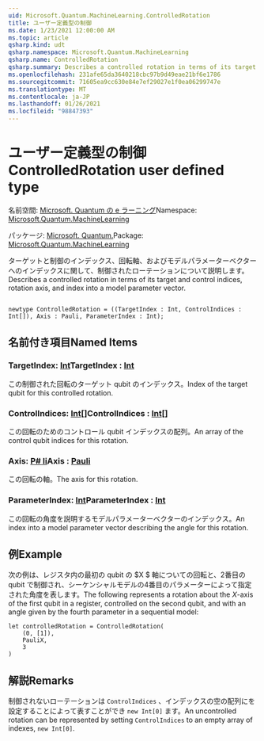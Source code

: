 ```yaml
---
uid: Microsoft.Quantum.MachineLearning.ControlledRotation
title: ユーザー定義型の制御
ms.date: 1/23/2021 12:00:00 AM
ms.topic: article
qsharp.kind: udt
qsharp.namespace: Microsoft.Quantum.MachineLearning
qsharp.name: ControlledRotation
qsharp.summary: Describes a controlled rotation in terms of its target and control indices, rotation axis, and index into a model parameter vector.
ms.openlocfilehash: 231afe65da3640218cbc97b9d49eae21bf6e1786
ms.sourcegitcommit: 71605ea9cc630e84e7ef29027e1f0ea06299747e
ms.translationtype: MT
ms.contentlocale: ja-JP
ms.lasthandoff: 01/26/2021
ms.locfileid: "98847393"
---
```

# <a name="controlledrotation-user-defined-type"></a><span data-ttu-id="4b82d-102">ユーザー定義型の制御</span><span class="sxs-lookup"><span data-stu-id="4b82d-102">ControlledRotation user defined type</span></span>

<span data-ttu-id="4b82d-103">名前空間: [Microsoft. Quantum の e ラーニング](xref:Microsoft.Quantum.MachineLearning)</span><span class="sxs-lookup"><span data-stu-id="4b82d-103">Namespace: [Microsoft.Quantum.MachineLearning](xref:Microsoft.Quantum.MachineLearning)</span></span>

<span data-ttu-id="4b82d-104">パッケージ: [Microsoft. Quantum.](https://nuget.org/packages/Microsoft.Quantum.MachineLearning)</span><span class="sxs-lookup"><span data-stu-id="4b82d-104">Package: [Microsoft.Quantum.MachineLearning](https://nuget.org/packages/Microsoft.Quantum.MachineLearning)</span></span>


<span data-ttu-id="4b82d-105">ターゲットと制御のインデックス、回転軸、およびモデルパラメーターベクターへのインデックスに関して、制御されたローテーションについて説明します。</span><span class="sxs-lookup"><span data-stu-id="4b82d-105">Describes a controlled rotation in terms of its target and control indices, rotation axis, and index into a model parameter vector.</span></span>

```qsharp

newtype ControlledRotation = ((TargetIndex : Int, ControlIndices : Int[]), Axis : Pauli, ParameterIndex : Int);
```



## <a name="named-items"></a><span data-ttu-id="4b82d-106">名前付き項目</span><span class="sxs-lookup"><span data-stu-id="4b82d-106">Named Items</span></span>

### <a name="targetindex--int"></a><span data-ttu-id="4b82d-107">TargetIndex: [Int](xref:microsoft.quantum.lang-ref.int)</span><span class="sxs-lookup"><span data-stu-id="4b82d-107">TargetIndex : [Int](xref:microsoft.quantum.lang-ref.int)</span></span>

<span data-ttu-id="4b82d-108">この制御された回転のターゲット qubit のインデックス。</span><span class="sxs-lookup"><span data-stu-id="4b82d-108">Index of the target qubit for this controlled rotation.</span></span>
### <a name="controlindices--int"></a><span data-ttu-id="4b82d-109">ControlIndices: [Int](xref:microsoft.quantum.lang-ref.int)[]</span><span class="sxs-lookup"><span data-stu-id="4b82d-109">ControlIndices : [Int](xref:microsoft.quantum.lang-ref.int)[]</span></span>

<span data-ttu-id="4b82d-110">この回転のためのコントロール qubit インデックスの配列。</span><span class="sxs-lookup"><span data-stu-id="4b82d-110">An array of the control qubit indices for this rotation.</span></span>
### <a name="axis--pauli"></a><span data-ttu-id="4b82d-111">Axis: [P# li](xref:microsoft.quantum.lang-ref.pauli)</span><span class="sxs-lookup"><span data-stu-id="4b82d-111">Axis : [Pauli](xref:microsoft.quantum.lang-ref.pauli)</span></span>

<span data-ttu-id="4b82d-112">この回転の軸。</span><span class="sxs-lookup"><span data-stu-id="4b82d-112">The axis for this rotation.</span></span>
### <a name="parameterindex--int"></a><span data-ttu-id="4b82d-113">ParameterIndex: [Int](xref:microsoft.quantum.lang-ref.int)</span><span class="sxs-lookup"><span data-stu-id="4b82d-113">ParameterIndex : [Int](xref:microsoft.quantum.lang-ref.int)</span></span>

<span data-ttu-id="4b82d-114">この回転の角度を説明するモデルパラメーターベクターのインデックス。</span><span class="sxs-lookup"><span data-stu-id="4b82d-114">An index into a model parameter vector describing the angle for this rotation.</span></span>

## <a name="example"></a><span data-ttu-id="4b82d-115">例</span><span class="sxs-lookup"><span data-stu-id="4b82d-115">Example</span></span>

<span data-ttu-id="4b82d-116">次の例は、レジスタ内の最初の qubit の $X $ 軸についての回転と、2番目の qubit で制御され、シーケンシャルモデルの4番目のパラメーターによって指定された角度を表します。</span><span class="sxs-lookup"><span data-stu-id="4b82d-116">The following represents a rotation about the $X$-axis of the first qubit in a register, controlled on the second qubit, and with an angle given by the fourth parameter in a sequential model:</span></span>

```qsharp
let controlledRotation = ControlledRotation(
    (0, [1]),
    PauliX,
    3
)
```

## <a name="remarks"></a><span data-ttu-id="4b82d-117">解説</span><span class="sxs-lookup"><span data-stu-id="4b82d-117">Remarks</span></span>

<span data-ttu-id="4b82d-118">制御されないローテーションは `ControlIndices` 、インデックスの空の配列にを設定することによって表すことができ `new Int[0]` ます。</span><span class="sxs-lookup"><span data-stu-id="4b82d-118">An uncontrolled rotation can be represented by setting `ControlIndices` to an empty array of indexes, `new Int[0]`.</span></span>